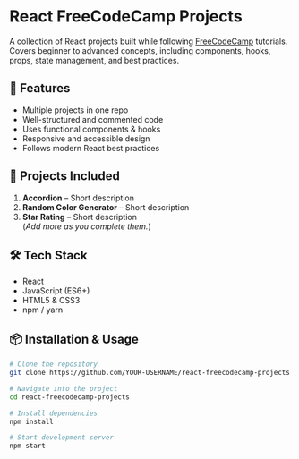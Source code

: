 # React FreeCodeCamp Projects

A collection of React projects built while following [FreeCodeCamp](https://www.freecodecamp.org/) tutorials.  
Covers beginner to advanced concepts, including components, hooks, props, state management, and best practices.

## 🚀 Features
- Multiple projects in one repo
- Well-structured and commented code
- Uses functional components & hooks
- Responsive and accessible design
- Follows modern React best practices

## 📂 Projects Included
1. **Accordion** – Short description
2. **Random Color Generator** – Short description
3. **Star Rating** – Short description  
(*Add more as you complete them.*)

## 🛠️ Tech Stack
- React
- JavaScript (ES6+)
- HTML5 & CSS3
- npm / yarn

## 📦 Installation & Usage
```bash
# Clone the repository
git clone https://github.com/YOUR-USERNAME/react-freecodecamp-projects

# Navigate into the project
cd react-freecodecamp-projects

# Install dependencies
npm install

# Start development server
npm start
